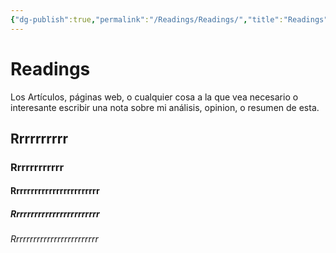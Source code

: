 ```yaml
---
{"dg-publish":true,"permalink":"/Readings/Readings/","title":"Readings","noteIcon":"","created":"2023-03-16T18:48:24.715-05:00","updated":"2023-03-22T22:42:28.325-05:00"}
---
```



# Readings

Los Artículos, páginas web, o cualquier cosa a la que vea necesario o interesante escribir una nota sobre mi análisis, opinion, o resumen de esta. 

## Rrrrrrrrrr

### Rrrrrrrrrrrr

#### Rrrrrrrrrrrrrrrrrrrrrrrr

##### Rrrrrrrrrrrrrrrrrrrrrrrr

###### Rrrrrrrrrrrrrrrrrrrrrrrrr

